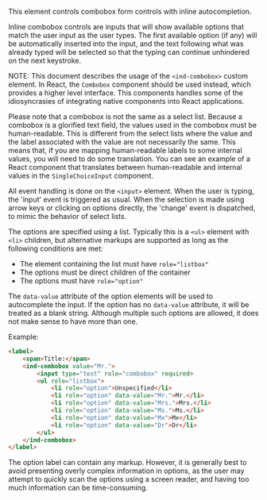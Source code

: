 This element controls combobox form controls with inline autocompletion.

Inline combobox controls are inputs that will show available options that match
the user input as the user types. The first available option (if any) will be
automatically inserted into the input, and the text following what was already
typed will be selected so that the typing can continue unhindered on the next
keystroke.

NOTE: This document describes the usage of the `<ind-combobox>` custom element.
In React, the `Combobox` component should be used instead, which provides a
higher level interface. This components handles some of the idiosyncrasies of
integrating native components into React applications.

Please note that a combobox is not the same as a select list. Because a combobox
is a glorified text field, the values used in the combobox must be
human-readable. This is different from the select lists where the value and the
label associated with the value are not necessarily the same. This means that, if
you are mapping human-readable labels to some internal values, you will need to do
some translation. You can see an example of a React component that translates
between human-readable and internal values in the `SingleChoiceInput` component.

All event handling is done on the `<input>` element. When the user is typing,
the 'input' event is triggered as usual. When the selection is made using arrow
keys or clicking on options directly, the 'change' event is dispatched, to mimic
the behavior of select lists.

The options are specified using a list. Typically this is a `<ul>` element with
`<li>` children, but alternative markups are supported as long as the following
conditions are met:

- The element containing the list must have `role="listbox"`
- The options must be direct children of the container
- The options must have `role="option"`

The `data-value` attribute of the option elements will be used to autocomplete
the input. If the option has no `data-value` attribute, it will be treated as
a blank string. Although multiple such options are allowed, it does not make
sense to have more than one.

Example:

```html
<label>
    <span>Title:</span>
    <ind-combobox value="Mr.">
        <input type="text" role="combobox" required>
        <ul role="listbox">
            <li role="option">Unspecified</li>
            <li role="option" data-value="Mr.">Mr.</li>
            <li role="option" data-value="Mrs.">Mrs.</li>
            <li role="option" data-value="Ms.">Ms.</li>
            <li role="option" data-value="Mx">Mx</li>
            <li role="option" data-value="Dr">Dr</li>
        </ul>
    </ind-combobox>
</label>
```

The option label can contain any markup. However, it is generally best to avoid
presenting overly complex information in options, as the user may attempt to
quickly scan the options using a screen reader, and having too much information
can be time-consuming.
